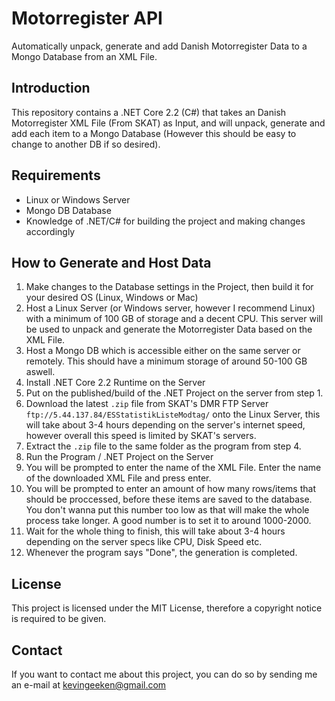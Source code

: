 # Motorregister API
Automatically unpack, generate and add Danish Motorregister Data to a Mongo Database from an XML File.

## Introduction
This repository contains a .NET Core 2.2 (C#) that takes an Danish Motorregister XML File (From SKAT) as Input, and will unpack, generate and add each item to a Mongo Database (However this should be easy to change to another DB if so desired).

## Requirements
* Linux or Windows Server
* Mongo DB Database
* Knowledge of .NET/C# for building the project and making changes accordingly

## How to Generate and Host Data
1. Make changes to the Database settings in the Project, then build it for your desired OS (Linux, Windows or Mac)
2. Host a Linux Server (or Windows server, however I recommend Linux) with a minimum of 100 GB of storage and a decent CPU. This server will be used to unpack and generate the Motorregister Data based on the XML File.
3. Host a Mongo DB which is accessible either on the same server or remotely. This should have a minimum storage of around 50-100 GB aswell.
4. Install .NET Core 2.2 Runtime on the Server
5. Put on the published/build of the .NET Project on the server from step 1.
6. Download the latest ``.zip`` file from SKAT's DMR FTP Server ``ftp://5.44.137.84/ESStatistikListeModtag/`` onto the Linux Server, this will take about 3-4 hours depending on the server's internet speed, however overall this speed is limited by SKAT's servers.
7. Extract the ``.zip`` file to the same folder as the program from step 4.
8. Run the Program / .NET Project on the Server
9. You will be prompted to enter the name of the XML File. Enter the name of the downloaded XML File and press enter.
10. You will be prompted to enter an amount of how many rows/items that should be proccessed, before these items are saved to the database. You don't wanna put this number too low as that will make the whole process take longer. A good number is to set it to around 1000-2000.
11. Wait for the whole thing to finish, this will take about 3-4 hours depending on the server specs like CPU, Disk Speed etc.
12. Whenever the program says "Done", the generation is completed.

## License
This project is licensed under the MIT License, therefore a copyright notice is required to be given.

## Contact
If you want to contact me about this project, you can do so by sending me an e-mail at kevingeeken@gmail.com

